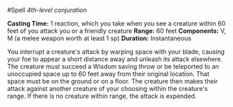 #Spell
*4th-level conjuration*

**Casting Time:** 1 reaction, which you take when you see a creature within 60 feet of you attack you or a friendly creature
**Range:** 60 feet
**Components:** V, M (a melee weapon worth at least 1 sp)
**Duration:** Instantaneous

You interrupt a creature's attack by warping space with your blade, causing your foe to appear a short distance away and unleash its attack elsewhere. The creature must succeed a Wisdom saving throw or be teleported to an unoccupied space up to 60 feet away from their original location. That space must be on the ground or on a floor. The creature then makes their attack against another creature of your choosing within the creature's range. If there is no creature within range, the attack is expended.